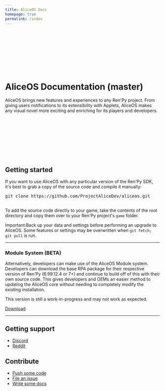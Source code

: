 ```yaml
---
title: AliceOS Docs
homepage: true
permalink: /index
---
```

<style>
    #docs-hero {
        background-image: url('../media/img/hero-doc.png');
        padding-top: 128px;
        padding-bottom: 128px;
    }
</style>
<div class="p-strip--image is-dark" id = "docs-hero">
    <div class="p-content__row shadow">
        <div class="col-8">
            <h1>AliceOS Documentation (master)</h1>
            <p>AliceOS brings new features and experiences to any Ren'Py project. From giving users notifications to its extensibility with Applets, AliceOS makes any visual novel more exciting and enriching for its players and developers.</p>
        </div>
    </div>
</div>
<div class="p-strip">
    <div class="p-content__row">
        <div class="u-equal-height">
            <div class="col-12">
                <h2>Getting started</h2>
                <div>
                    <p>If you want to use AliceOS with any particular version of the Ren'Py SDK, it's best to grab a copy of the source code and compile it manually:</p>
                    <p><pre>
git clone https://github.com/ProjectAliceDev/aliceos.git
                    </pre></p>
                    <p>
                        To add the source code directly to your game, take the contents of the root directory and copy them over to your Ren'Py project's <code>game</code> folder.
                    </p>
                    <p>
                        <div class="p-notification--caution">
                          <p class="p-notification__response">
                            <span class="p-notification__status">Important:</span>Back up your data and settings before performing an upgrade to AliceOS. Some features or settings may be overwritten when <code>git fetch; git pull</code> is run.
                          </p>
                        </div>
                    </p>
                </div>
            </div>
        </div>
        <hr class="is-deep">
        <div class="u-equal-height">
            <div class="col-12">
                <h3>Module System (BETA)</h3>
                <div>
                    <p>Alternatively, developers can make use of the AliceOS Module system. Developers can download the base RPA package for their respective version of Ren'Py (6.99.12.4 or 7+) and continue to build off of this with their own source code. This gives developers and OEMs an easier method to updating the AliceOS core without needing to completely modify the existing installation.</p>
                    <p>This version is still a work-in-progress and may not work as expected.</p>
                    <p><a href = "https://github.com/ProjectAliceDev/aliceos/releases/" class = "p-button--positive p-link--external">Download</a></p>
                </div>
            </div>
        </div>
        <hr class="is-deep">
        <div class="u-equal-height">
            <div class="col-6">
                <h2>Getting support</h2>
                <ul class="p-list">
                    <li class="p-list__item">
                        <a class="p-link--external" href="https://discord.gg/tdvNzjW">Discord</a>
                    </li>
                    <li class="p-list__item">
                        <a class="p-link--external" href="https://reddit.com/r/TheAngelReturns">Reddit</a>
                    </li>
                </ul>
            </div>
            <div class="col-6">
                <h2>Contribute</h2>
                <ul class="p-list">
                    <li class="p-list__item"><a class="p-link--external" href="https://github.com/ProjectAliceDev/aliceos">Push some code</a></li>
                    <li class="p-list__item--deep"><a class="p-link--external" href="https://github.com/ProjectAliceDev/aliceos/issues/new">File an issue</a></li>
                    <li class="p-list__item"><a class="p-link--external" href="https://github.com/ProjectAliceDev/aliceos-docs">Write some docs</a></li>
                </ul>
            </div>
        </div>
    </div>
</div>

